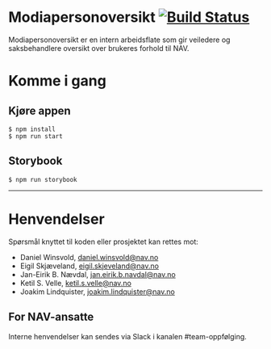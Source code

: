 Modiapersonoversikt [![Build Status](https://travis-ci.org/navikt/modiapersonoversikt.svg?branch=master)](https://travis-ci.org/navikt/modiapersonoversikt)
===================

Modiapersonoversikt er en intern arbeidsflate som gir veiledere og 
saksbehandlere oversikt over brukeres forhold til NAV.

# Komme i gang

## Kjøre appen
```console
$ npm install
$ npm run start
```

## Storybook
```console
$ npm run storybook
```

---

# Henvendelser

Spørsmål knyttet til koden eller prosjektet kan rettes mot:

* Daniel Winsvold, daniel.winsvold@nav.no
* Eigil Skjæveland, eigil.skjeveland@nav.no
* Jan-Eirik B. Nævdal, jan.eirik.b.navdal@nav.no
* Ketil S. Velle, ketil.s.velle@nav.no
* Joakim Lindquister, joakim.lindquister@nav.no

## For NAV-ansatte

Interne henvendelser kan sendes via Slack i kanalen #team-oppfølging.
